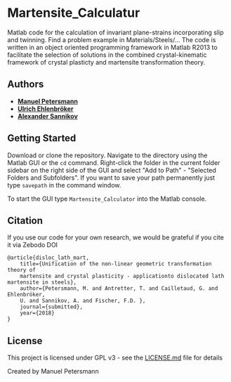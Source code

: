 # Martensite_Calculatur

Matlab code for the calculation of invariant plane-strains incorporating slip and twinning.
Find a problem example in Materials/Steels/...
The code is written in an object oriented programming framework in Matlab R2013 to facilitate the selection of solutions in the combined crystal-kinematic framework of crystal plasticty and martensite transformation theory.

## Authors

* [**Manuel Petersmann**](https://github.com/ManuelPetersmann)
* [**Ulrich Ehlenbröker**](https://github.com/UlrichEhlenbroeker)
* [**Alexander Sannikov**](https://github.com/AlexanderSannikov)

##  Getting Started

Download or clone the repository. Navigate to the directory using the Matlab GUI or the `cd` command.
Right-click the folder in the current folder sidebar on the right side of the GUI and 
select "Add to Path" - "Selected Folders and Subfolders".
If you want to save your path permanently just type `savepath` in the command window.

To start the GUI type `Martensite_Calculator` into the Matlab console. 

<!-- 
=======
>>>>>>> 4a3b4f849dbc15db5a505af0f75a102eed9659f9
## Built With
* [Dropwizard](http://www.dropwizard.io/1.0.2/docs/) - The web framework used


## Contributing
Please read [CONTRIBUTING.md](https://gist.github.com/PurpleBooth/b24679402957c63ec426) for details on our code of conduct, and the process for submitting pull requests to us.

## Versioning
<<<<<<< HEAD
-->

## Citation
If you use our code for your own research, we would be grateful if you cite it via
Zebodo DOI
```
@article{disloc_lath_mart,
	title={Unification of the non-linear geometric transformation theory of 
	martensite and crystal plasticity - applicationto dislocated lath martensite in steels},
	author={Petersmann, M. and Antretter, T. and Cailletaud, G. and Ehlenbröker,
	U. and Sannikov, A. and Fischer, F.D. },
	journal={submitted},
	year={2018}
}
```

## License

This project is licensed under GPL v3 - see the [LICENSE.md](LICENSE.md) file for details

Created by Manuel Petersmann

<!-- 
## Acknowledgments

* Hat tip to anyone who's code was used
* Inspiration
* etc
-->
